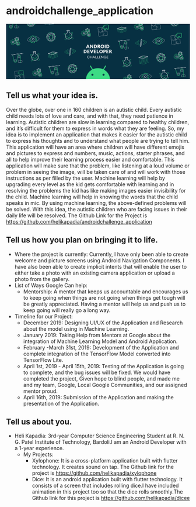 # androidchallenge_application
![Android Dev Challenge Cover Letter](https://github.com/helikapadia/androidchallenge_application/blob/master/assets/images/androidDevChallenge.png)
## Tell us what your idea is. 
Over the globe, over one in 160 children is an autistic child. Every autistic child needs lots of love and care, and with that, they need patience in learning. Autistic children are slow in learning compared to healthy children, and it’s difficult for them to express in words what they are feeling. So, my idea is to implement an application that makes it easier for the autistic child to express his thoughts and to understand what people are trying to tell him. This application will have an area where children will have different emojis and pictures to express and numbers, music, actions, starter phrases, and all to help improve their learning process easier and comfortable. This application will make sure that the problem, like listening at a loud volume or problem in seeing the image, will be taken care of and will work with those instructions as per filled by the user. Machine learning will help by upgrading every level as the kid gets comfortable with learning and in resolving the problems the kid has like making images easier invisibility for the child. Machine learning will help in knowing the words that the child speaks in mic. By using machine learning, the above-defined problems will be solved. With this idea, the autistic children who are facing issues in their daily life will be resolved.
The Github Link for the Project is https://github.com/helikapadia/androidchallenge_application

## Tell us how you plan on bringing it to life. 

- Where the project is currently: Currently, I have only been able to create welcome and picture screens using Android Navigation Components. I have also been able to create implicit intents that will enable the user to either take a photo with an existing camera application or upload a photo from the gallery.
- List of Ways Google Can help: 
    - Mentorship: A mentor that keeps us accountable and encourages us to keep going when things are not going when things get tough will be greatly appreciated. Having a mentor will help us and push us to keep going will really go a long way.
- Timeline for our Project:
    - December 2019: Designing UI/UX of the Application and Research about the model using in Machine Learning.
    - January 2019: Taking Help from Mentors at Google about the integration of Machine Learning Model and Android Application.
    - February -March 31st, 2019: Development of the Application and complete integration of the TensorFlow Model converted into TensorFlow Lite.
    - April 1st, 2019 - April 15th, 2019: Testing of the Application is going to complete, and the bug issues will be fixed. We would have completed the project, Given hope to blind people, and made me and my team, Google, Local Google Communities, and our assigned mentor proud.
    - April 16th, 2019: Submission of the Application and making the presentation of the Application.

## Tell us about you. 
- Heli Kapadia:
3rd-year Computer Science Engineering Student at R. N. G. Patel Institute of Technology, Bardoli.I am an Android Developer with a 1-year experience.
  - My Projects:
      - Xylophone: It is a cross-platform application built with flutter technology. It creates sound on tap. The Github link for the project is https://github.com/helikapadia/xylophone
      - Dice: It is an android application built with flutter technology. It consists of a screen that includes rolling dice.I have included animation in this project too so that the dice rolls smoothly.The Github link for this project is https://github.com/helikapadia/dicee
